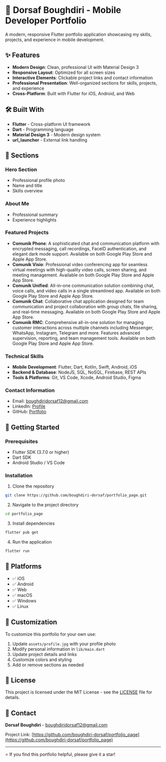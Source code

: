 # 🚀 Dorsaf Boughdiri - Mobile Developer Portfolio

A modern, responsive Flutter portfolio application showcasing my skills, projects, and experience in mobile development.

## ✨ Features

- **Modern Design**: Clean, professional UI with Material Design 3
- **Responsive Layout**: Optimized for all screen sizes
- **Interactive Elements**: Clickable project links and contact information
- **Professional Presentation**: Well-organized sections for skills, projects, and experience
- **Cross-Platform**: Built with Flutter for iOS, Android, and Web

## 🛠️ Built With

- **Flutter** - Cross-platform UI framework
- **Dart** - Programming language
- **Material Design 3** - Modern design system
- **url_launcher** - External link handling

## 📱 Sections

### Hero Section
- Professional profile photo
- Name and title
- Skills overview

### About Me
- Professional summary
- Experience highlights

### Featured Projects
- **Comunik Phone**: A sophisticated chat and communication platform with encrypted messaging, call recordings, FaceID authentication, and elegant dark mode support. Available on both Google Play Store and Apple App Store.
- **Comunik Visio**: Professional video conferencing app for seamless virtual meetings with high-quality video calls, screen sharing, and meeting management. Available on both Google Play Store and Apple App Store.
- **Comunik Unified**: All-in-one communication solution combining chat, voice calls, and video calls in a single streamlined app. Available on both Google Play Store and Apple App Store.
- **Comunik Chat**: Collaborative chat application designed for team communication and project collaboration with group chats, file sharing, and real-time messaging. Available on both Google Play Store and Apple App Store.
- **Comunik RMC**: Comprehensive all-in-one solution for managing customer interactions across multiple channels including Messenger, WhatsApp, Instagram, Telegram and more. Features advanced supervision, reporting, and team management tools. Available on both Google Play Store and Apple App Store.

### Technical Skills
- **Mobile Development**: Flutter, Dart, Kotlin, Swift, Android, iOS
- **Backend & Database**: NodeJS, SQL, NoSQL, Firebase, REST APIs
- **Tools & Platforms**: Git, VS Code, Xcode, Android Studio, Figma

### Contact Information
- Email: boughdiridorsaf12@gmail.com
- LinkedIn: [Profile](https://linkedin.com/in/boughdiri-dorsaf-78508a146)
- GitHub: [Portfolio](https://github.com/boughdiri-dorsaf)

## 🚀 Getting Started

### Prerequisites
- Flutter SDK (3.7.0 or higher)
- Dart SDK
- Android Studio / VS Code

### Installation

1. Clone the repository
```bash
git clone https://github.com/boughdiri-dorsaf/portfolio_page.git
```

2. Navigate to the project directory
```bash
cd portfolio_page
```

3. Install dependencies
```bash
flutter pub get
```

4. Run the application
```bash
flutter run
```

## 📱 Platforms

- ✅ iOS
- ✅ Android  
- ✅ Web
- ✅ macOS
- ✅ Windows
- ✅ Linux

## 🎨 Customization

To customize this portfolio for your own use:

1. Update `assets/profile.jpg` with your profile photo
2. Modify personal information in `lib/main.dart`
3. Update project details and links
4. Customize colors and styling
5. Add or remove sections as needed

## 📄 License

This project is licensed under the MIT License - see the [LICENSE](LICENSE) file for details.

## 🤝 Contact

**Dorsaf Boughdiri** - [boughdiridorsaf12@gmail.com](mailto:boughdiridorsaf12@gmail.com)

Project Link: [https://github.com/boughdiri-dorsaf/portfolio_page](https://github.com/boughdiri-dorsaf/portfolio_page)

---

⭐ If you find this portfolio helpful, please give it a star!
